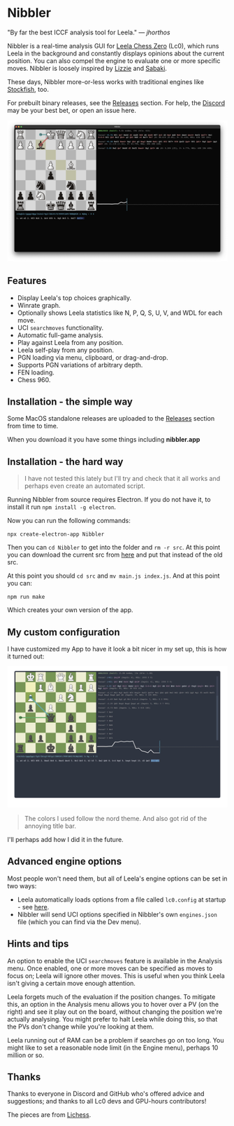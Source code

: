 # Nibbler

"By far the best ICCF analysis tool for Leela." &mdash; *jhorthos*

Nibbler is a real-time analysis GUI for [Leela Chess Zero](http://lczero.org/play/quickstart/) (Lc0), which runs Leela in the background and constantly displays opinions about the current position. You can also compel the engine to evaluate one or more specific moves. Nibbler is loosely inspired by [Lizzie](https://github.com/featurecat/lizzie) and [Sabaki](https://github.com/SabakiHQ/Sabaki).

These days, Nibbler more-or-less works with traditional engines like [Stockfish](https://stockfishchess.org/), too.

For prebuilt binary releases, see the [Releases](https://github.com/Jac-Zac/Nibbler_MacOS/releases/tag/2.1.7) section. For help, the [Discord](https://discordapp.com/invite/pKujYxD) may be your best bet, or open an issue here.

![showcase1](https://raw.githubusercontent.com/Jac-Zac/Nibbler_MacOS/main/assets/showcase.png)

## Features

* Display Leela's top choices graphically.
* Winrate graph.
* Optionally shows Leela statistics like N, P, Q, S, U, V, and WDL for each move.
* UCI `searchmoves` functionality.
* Automatic full-game analysis.
* Play against Leela from any position.
* Leela self-play from any position.
* PGN loading via menu, clipboard, or drag-and-drop.
* Supports PGN variations of arbitrary depth.
* FEN loading.
* Chess 960.

## Installation - the simple way

Some MacOS standalone releases are uploaded to the [Releases](https://github.com/Jac-Zac/Nibbler_MacOS/releases/tag/2.1.7) section from time to time.

When you download it you have some things including **nibbler.app**

## Installation - the hard way

> I have not tested this lately but I'll try and check that it all works and perhaps even create an automated script.

Running Nibbler from source requires Electron. If you do not have it, to install it run `npm install -g electron`.

Now you can run the following commands: 

```
npx create-electron-app Nibbler
```

Then you can `cd Nibbler` to get into the folder and `rm -r src`. At this point you can download the current src from [here](https://github.com/rooklift/nibbler) and put that instead of the old src.

At this point you should `cd src` and `mv main.js index.js`. And at this point you can:

```
npm run make
```

Which creates your own version of the app.

## My custom configuration

I have customized my App to have it look a bit nicer in my set up, this is how it turned out:

![showcase1](https://raw.githubusercontent.com/Jac-Zac/Nibbler_MacOS/main/assets/my_setup.png)

> The colors I used follow the nord theme. And also got rid of the annoying title bar. 

I'll perhaps add how I did it in the future.

## Advanced engine options

Most people won't need them, but all of Leela's engine options can be set in two ways:

* Leela automatically loads options from a file called `lc0.config` at startup - see [here](https://lczero.org/play/configuration/flags/#config-file).
* Nibbler will send UCI options specified in Nibbler's own `engines.json` file (which you can find via the Dev menu).

## Hints and tips

An option to enable the UCI `searchmoves` feature is available in the Analysis menu. Once enabled, one or more moves can be specified as moves to focus on; Leela will ignore other moves. This is useful when you think Leela isn't giving a certain move enough attention.

Leela forgets much of the evaluation if the position changes. To mitigate this, an option in the Analysis menu allows you to hover over a PV (on the right) and see it play out on the board, without changing the position we're actually analysing. You might prefer to halt Leela while doing this, so that the PVs don't change while you're looking at them.

Leela running out of RAM can be a problem if searches go on too long. You might like to set a reasonable node limit (in the Engine menu), perhaps 10 million or so.

## Thanks

Thanks to everyone in Discord and GitHub who's offered advice and suggestions; and thanks to all Lc0 devs and GPU-hours contributors!

The pieces are from [Lichess](https://lichess.org/).
